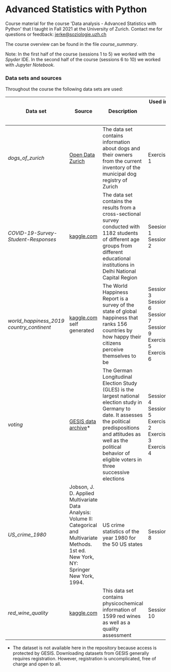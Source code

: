 # Advanced Statistics with Python

Course material for the course 'Data analysis - Advanced Statistics with Python' that I taught in Fall 2021 at the University of Zurich.
Contact me for questions or feedback: jerke@soziologie.uzh.ch

The course overview can be found in the file *course_summary*.

Note: In the first half of the course (sessions 1 to 5) we worked with the _Spyder_ IDE. In the second half of the course (sessions 6 to 10) we worked with _Jupyter Notebook_.


### Data sets and sources

Throughout the course the following data sets are used:

| Data set | Source| Description | Used in &nbsp; &nbsp; &nbsp; &nbsp; &nbsp; &nbsp; &nbsp; &nbsp; &nbsp; &nbsp; &nbsp; &nbsp; &nbsp; &nbsp; &nbsp;|
| ------- | -------------- | ------------- | ------------- |
|_dogs_of_zurich_ | [Open Data Zurich](https://www.stadt-zuerich.ch/opendata) | The data set contains information about dogs and their owners from the current inventory of the municipal dog registry of Zurich| Exercise 1 |
|_COVID-19-Survey-Student-Responses_| [kaggle.com](https://www.kaggle.com/kunal28chaturvedi/covid19-and-its-impact-on-students) | The data set contains the results from a cross-sectional survey conducted with 1182 students of different age groups from different educational institutions in Delhi National Capital Region| Seesion 1 <br> Session 2 |
|_world_happiness_2019_ <br> _country_continent_ | [kaggle.com](https://www.kaggle.com/unsdsn/world-happiness) <br> self generated | The World Happiness Report is a survey of the state of global happiness that ranks 156 countries by how happy their citizens perceive themselves to be | Session 3 <br> Session 6 <br> Session 7 <br> Session 9 <br> Exercise 5 <br> Exercise 6 |
| _voting_ | [GESIS data archive](https://search.gesis.org/research_data/ZA6801)* | The German Longitudinal Election Study (GLES) is the largest national election study in Germany to date. It assesses the political predispositions and attitudes as well as the political behavior of eligible voters in three successive elections | Session 4 <br> Session 5 <br> Exercise 2 <br> Exercise 3 <br> Exercise 4 |
| _US_crime_1980_ | Jobson, J. D. Applied Multivariate Data Analysis: Volume II: Categorical and Multivariate Methods. 1st ed. New York, NY: Springer New York, 1994. | US crime statistics of the year 1980 for the 50 US states | Session 8 |
|_red_wine_quality_ | [kaggle.com](https://www.kaggle.com/uciml/red-wine-quality-cortez-et-al-2009) | This data set contains physicochemical information of 1599 red wines as well as a quality assessment | Session 10 |

* The dataset is not available here in the repository because access is protected by GESIS. Downloading datasets from GESIS generally requires registration. However, registration is uncomplicated, free of charge and open to all.